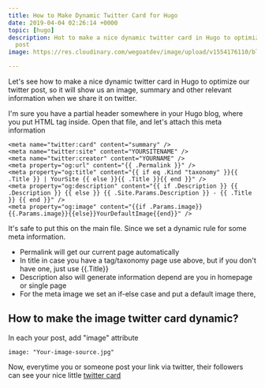 ```yaml
---
title: How to Make Dynamic Twitter Card for Hugo
date: 2019-04-04 02:26:14 +0000
topic: [hugo]
description: Hot to make a nice dynamic twitter card in Hugo to optimize our twitter
  post
image: https://res.cloudinary.com/wegoatdev/image/upload/v1554176110/blog/Screen_Shot_2019-04-02_at_11.27.21_AM.png

---
```

Let's see how to make a nice dynamic twitter card in Hugo to optimize our twitter post, so it will show us an image, summary and other relevant information when we share it on twitter.

I'm sure you have a partial header somewhere in your Hugo blog, where you put HTML <head> tag inside. Open that file, and let's attach this meta information

```
<meta name="twitter:card" content="summary" />
<meta name="twitter:site" content="YOURSITENAME" />
<meta name="twitter:creator" content="YOURNAME" />
<meta property="og:url" content="{{ .Permalink }}" />
<meta property="og:title" content="{{ if eq .Kind "taxonomy" }}{{ .Title }} | YourSite {{ else }}{{ .Title }}{{ end }}" />
<meta property="og:description" content="{{ if .Description }} {{ .Description }} {{ else }} {{ .Site.Params.Description }} - {{ .Title }} {{ end }}" />
<meta property="og:image" content="{{if .Params.image}}{{.Params.image}}{{else}}YourDefaultImage{{end}}" />
```

It's safe to put this on the main file. Since we set a dynamic rule for some meta information.

* Permalink will get our current page automatically
* In title in case you have a tag/taxonomy page use above, but if you don't have one, just use {{.Title}}
* Description also will generate information depend are you in homepage or single page
* For the meta image we set an if-else case and put a default image there,

## How to make the image twitter card dynamic?

In each your post, add "image" attribute
```
image: "Your-image-source.jpg"
```

Now, everytime you or someone post your link via twitter, their followers can see your nice little [twitter card](https://developer.twitter.com/en/docs/tweets/optimize-with-cards/guides/getting-started.html)